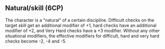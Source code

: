 ## Natural/skill (6CP)

The character is a “natural” of a certain discipline. Difficult
checks on the target skill get an additional modifier of +1, 
hard checks have an additional modifier of +2, and Very Hard 
checks have a +3 modifier. Without any other situational modifiers,
the effective modifiers for difficult, hard and very hard checks 
become -2, -4 and -5.
